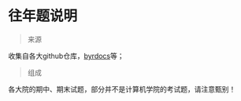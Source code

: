 # 往年题说明

> 来源

收集自各大github仓库，[byrdocs](https://byrdocs.org/)等；

> 组成

各大院的期中、期末试题，部分并不是计算机学院的考试题，请注意甄别！